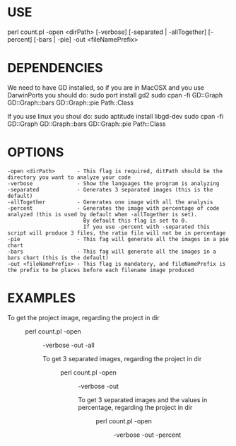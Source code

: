 USE
===
perl count.pl -open \<dirPath\> [-verbose] [-separated | -allTogether] [-percent] [-bars | -pie] -out \<fileNamePrefix\>

DEPENDENCIES
============
We need to have GD installed, so if you are in MacOSX and you use DarwinPorts you should do:
    sudo port install gd2
    sudo cpan -fi GD::Graph GD::Graph::bars GD::Graph::pie Path::Class

If you use linux you shoul do:
    sudo aptitude install libgd-dev
    sudo cpan -fi GD::Graph GD::Graph::bars GD::Graph::pie Path::Class

OPTIONS
=======
    -open <dirPath>       - This flag is required, ditPath should be the directory you want to analyze your code
    -verbose              - Show the languages the program is analyzing
    -separated            - Generates 3 separated images (this is the default)
    -allTogether          - Generates one image with all the analysis
    -percent              - Generates the image with percentage of code analyzed (this is used by default when -allTogether is set).
                            By default this flag is set to 0.
                            If you use -percent with -separated this script will produce 3 files, the ratio file will not be in percentage
    -pie                  - This fag will generate all the images in a pie chart
    -bars                 - This fag will generate all the images in a bars chart (this is the default)
    -out <fileNamePrefix> - This flag is mandatory, and fileNamePrefix is the prefix to be places before each filename image produced

EXAMPLES
========

To get the project image, regarding the project in dir <dir>
    perl count.pl -open <dir> -verbose -out <prefix> -all

To get 3 separated images, regarding the project in dir <dir>
    perl count.pl -open <dir> -verbose -out <prefix>

To get 3 separated images and the values in percentage, regarding the project in dir <dir>
    perl count.pl -open <dir> -verbose -out <prefix> -percent

